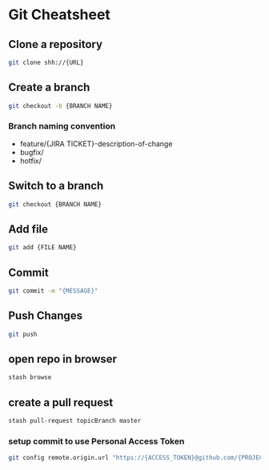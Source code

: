 # Git Cheatsheet
## Clone a repository
```bash
git clone shh://{URL}
```

## Create a branch
```bash
git checkout -b {BRANCH NAME}
```

### Branch naming convention
- feature/{JIRA TICKET}-description-of-change
- bugfix/
- hotfix/

## Switch to a branch
```bash
git checkout {BRANCH NAME}
```

## Add file
```bash
git add {FILE NAME}
```

## Commit
```bash
git commit -m "{MESSAGE}"
```

## Push Changes
```bash
git push
```

## open repo in browser
```bash
stash browse
```

## create a pull request
```bash
stash pull-request topicBranch master
```

### setup commit to use Personal Access Token
```bash
git config remote.origin.url "https://{ACCESS_TOKEN}@github.com/{PROJECT}/{{REPO}}"
```
